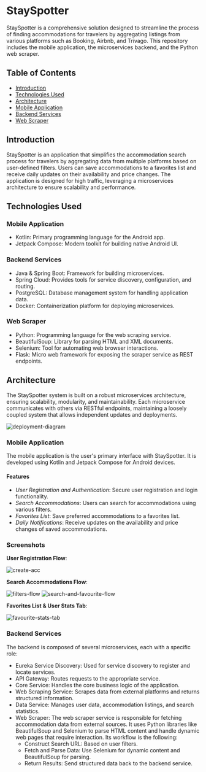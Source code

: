 # StaySpotter

StaySpotter is a comprehensive solution designed to streamline the process of finding accommodations for travelers by aggregating listings from various platforms such as Booking, Airbnb, and Trivago. This repository includes the mobile application, the microservices backend, and the Python web scraper.

## Table of Contents

- [Introduction](#introduction)
- [Technologies Used](#technologies-used)
- [Architecture](#architecture)
- [Mobile Application](#mobile-application)
- [Backend Services](#backend-services)
- [Web Scraper](#web-scraper)

## Introduction

StaySpotter is an application that simplifies the accommodation search process for travelers by aggregating data from multiple platforms based on user-defined filters. Users can save accommodations to a favorites list and receive daily updates on their availability and price changes. The application is designed for high traffic, leveraging a microservices architecture to ensure scalability and performance.


## Technologies Used

### Mobile Application

* Kotlin: Primary programming language for the Android app.
* Jetpack Compose: Modern toolkit for building native Android UI.

### Backend Services

* Java & Spring Boot: Framework for building microservices.
* Spring Cloud: Provides tools for service discovery, configuration, and routing.
* PostgreSQL: Database management system for handling application data.
* Docker: Containerization platform for deploying microservices.

### Web Scraper

* Python: Programming language for the web scraping service.
* BeautifulSoup: Library for parsing HTML and XML documents.
* Selenium: Tool for automating web browser interactions.
* Flask: Micro web framework for exposing the scraper service as REST endpoints.

## Architecture

The StaySpotter system is built on a robust microservices architecture, ensuring scalability, modularity, and maintainability. Each microservice communicates with others via RESTful endpoints, maintaining a loosely coupled system that allows independent updates and deployments.

![deployment-diagram](https://github.com/user-attachments/assets/fdb4bdcd-b8e1-4918-9099-9f2e5ac56ba3)

### Mobile Application

The mobile application is the user's primary interface with StaySpotter. It is developed using Kotlin and Jetpack Compose for Android devices.
#### Features

* *User Registration and Authentication*: Secure user registration and login functionality.
* *Search Accommodations*: Users can search for accommodations using various filters.
* *Favorites List*: Save preferred accommodations to a favorites list.
* *Daily Notifications*: Receive updates on the availability and price changes of saved accommodations.

### Screenshots

  **User Registration Flow**: 
  
![create-acc](https://github.com/user-attachments/assets/74fce6d7-d28d-42d7-be6c-78d908dfc28f)

  **Search Accommodations Flow**: 
  
![filters-flow](https://github.com/user-attachments/assets/a803e522-9830-4dc0-8822-e605537f49f0)
![search-and-favourite-flow](https://github.com/user-attachments/assets/01a73386-c7ea-43a3-9488-c53c5a03fb21)
  
  **Favorites List & User Stats Tab**:
  
![favourite-stats-tab](https://github.com/user-attachments/assets/f5da4f19-ec97-40f3-8208-38be2001e7e9)

### Backend Services

The backend is composed of several microservices, each with a specific role:

* Eureka Service Discovery: Used for service discovery to register and locate services.
* API Gateway: Routes requests to the appropriate service.
* Core Service: Handles the core business logic of the application.
* Web Scraping Service: Scrapes data from external platforms and returns structured information.
* Data Service: Manages user data, accommodation listings, and search statistics.
* Web Scraper: The web scraper service is responsible for fetching accommodation data from external sources. It uses Python libraries like BeautifulSoup and Selenium to parse HTML content and handle dynamic web pages that require interaction. Its workflow is the following:
  * Construct Search URL: Based on user filters.
  * Fetch and Parse Data: Use Selenium for dynamic content and BeautifulSoup for parsing.
  * Return Results: Send structured data back to the backend service.
